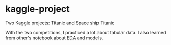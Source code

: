 # kaggle-project

Two Kaggle projects: Titanic and Space ship Titanic

With the two competitions, I practiced a lot about tabular data. I also learned from other's notebook about EDA and models.
